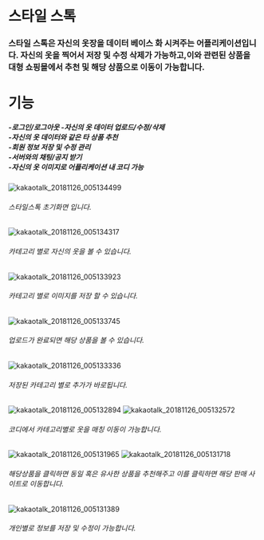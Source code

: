 <H1>스타일 스톡</H1>

<H3>스타일 스톡은 자신의 옷장을 데이터 베이스 화 시켜주는 어플리케이션입니다.
자신의 옷을 찍어서 저장 및 수정 삭제가 가능하고,이와 관련된 상품을 대형 쇼핑몰에서 추천 및 해당 상품으로 이동이 가능합니다.
</H3>


<H1>기능</H1>
 <H5>
-로그인/로그아웃
-자신의 옷 데이터 업로드/수정/삭제<br>
-자신의 옷 데이터와 같은 타 상품 추천<br>
-회원 정보 저장 및 수정 관리<br>
-서버와의 채팅/공지 받기<br>
-자신의 옷 이미지로 어플리케이션 내 코디 가능<br>
</H5>


![kakaotalk_20181126_005134499](https://user-images.githubusercontent.com/35086477/49069419-8fef1400-f26c-11e8-92c5-903cc74119a4.jpg)
<H6>스타일스톡 초기화면 입니다.</H6>

![kakaotalk_20181126_005134317](https://user-images.githubusercontent.com/35086477/49069418-8fef1400-f26c-11e8-9512-08edee119bfb.jpg)
<H6>카테고리 별로 자신의 옷을 볼 수 있습니다.</H6>

![kakaotalk_20181126_005133923](https://user-images.githubusercontent.com/35086477/49069416-8f567d80-f26c-11e8-9c79-66a36fd30b2a.jpg)
<H6>카테고리 별로 이미지를 저장 할 수 있습니다.</H6>

![kakaotalk_20181126_005133745](https://user-images.githubusercontent.com/35086477/49069414-8f567d80-f26c-11e8-9a2e-54984e0e26e5.jpg)
<H6>업로드가 완료되면 해당 상품을 볼 수 있습니다.</H6>

![kakaotalk_20181126_005133336](https://user-images.githubusercontent.com/35086477/49069412-8ebde700-f26c-11e8-8570-dc1278bd9a02.jpg)
<H6>저장된 카테고리 별로 추가가 바로됩니다.</H6>


![kakaotalk_20181126_005132894](https://user-images.githubusercontent.com/35086477/49069411-8ebde700-f26c-11e8-9987-ae767df6ecd8.jpg)
![kakaotalk_20181126_005132572](https://user-images.githubusercontent.com/35086477/49069410-8ebde700-f26c-11e8-9274-f993f782964d.jpg)
<H6>코디에서 카테고리별로 옷을 매칭 이동이 가능합니다.</H6>



![kakaotalk_20181126_005131965](https://user-images.githubusercontent.com/35086477/49069409-8ebde700-f26c-11e8-97bb-65fab16eb175.jpg)
![kakaotalk_20181126_005131718](https://user-images.githubusercontent.com/35086477/49069408-8e255080-f26c-11e8-8cb7-12c004b60155.jpg)
<H6>해당상품을 클릭하면 동일 혹은 유사한 상품을 추천해주고 이를 클릭하면 해당 판매 사이트로 이동합니다.</H6>

![kakaotalk_20181126_005131389](https://user-images.githubusercontent.com/35086477/49069420-8fef1400-f26c-11e8-8738-3b527824c6ed.jpg)
<H6>개인별로 정보를 저장 및 수정이 가능합니다.</H6>
